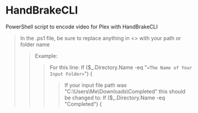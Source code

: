# HandBrakeCLI
PowerShell script to encode video for Plex with HandBrakeCLI

>In the .ps1 file, be sure to replace anything in <> with your path or folder name
>>Example:
>>>For this line: If ($_.Directory.Name -eq "`<The Name of Your Input Folder>`") {
>>>>If your input file path was "C:\Users\Me\Downloads\Completed\" this should be changed to: If ($_.Directory.Name -eq "Completed") {
